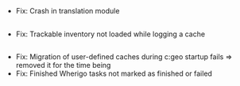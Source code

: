 ##
- Fix: Crash in translation module

##
- Fix: Trackable inventory not loaded while logging a cache

##
- Fix: Migration of user-defined caches during c:geo startup fails => removed it for the time being
- Fix: Finished Wherigo tasks not marked as finished or failed

